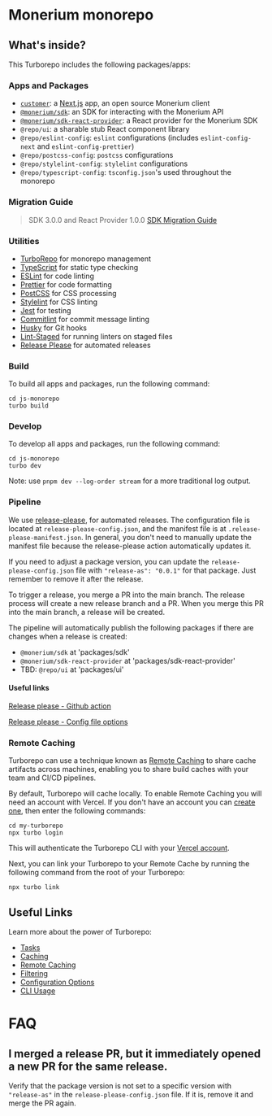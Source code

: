 # Monerium monorepo

## What's inside?

This Turborepo includes the following packages/apps:

### Apps and Packages

- [`customer`](apps/customer): a [Next.js](https://nextjs.org/) app, an open source Monerium client
- [`@monerium/sdk`](packages/sdk): an SDK for interacting with the Monerium API
- [`@monerium/sdk-react-provider`](packages/sdk-react-provider): a React provider for the Monerium SDK
- `@repo/ui`: a sharable stub React component library
- `@repo/eslint-config`: `eslint` configurations (includes `eslint-config-next` and `eslint-config-prettier`)
- `@repo/postcss-config`: `postcss` configurations
- `@repo/stylelint-config`: `stylelint` configurations
- `@repo/typescript-config`: `tsconfig.json`'s used throughout the monorepo

### Migration Guide

> SDK 3.0.0 and React Provider 1.0.0
> [SDK Migration Guide](apps/developer/docs/MigrationGuide.md)

### Utilities

- [TurboRepo](https://turbo.build/repo) for monorepo management
- [TypeScript](https://www.typescriptlang.org/) for static type checking
- [ESLint](https://eslint.org/) for code linting
- [Prettier](https://prettier.io) for code formatting
- [PostCSS](https://postcss.org/) for CSS processing
- [Stylelint](https://stylelint.io/) for CSS linting
- [Jest](https://jestjs.io/) for testing
- [Commitlint](https://commitlint.js.org/) for commit message linting
- [Husky](https://typicode.github.io/husky/) for Git hooks
- [Lint-Staged](https://github.com/lint-staged/lint-staged) for running linters on staged files
- [Release Please](https://github.com/googleapis/release-please) for automated releases

### Build

To build all apps and packages, run the following command:

```
cd js-monorepo
turbo build
```

### Develop

To develop all apps and packages, run the following command:

```
cd js-monorepo
turbo dev
```

Note: use `pnpm dev --log-order stream` for a more traditional log output.

### Pipeline

We use [release-please](https://github.com/googleapis/release-please), for automated releases. The configuration file is located at `release-please-config.json`, and the manifest file is at `.release-please-manifest.json`. In general, you don't need to manually update the manifest file because the release-please action automatically updates it.

If you need to adjust a package version, you can update the `release-please-config.json` file with `"release-as": "0.0.1"` for that package. Just remember to remove it after the release.

To trigger a release, you merge a PR into the main branch. The release process will create a new release branch and a PR. When you merge this PR into the main branch, a release will be created.

The pipeline will automatically publish the following packages if there are changes when a release is created:

- `@monerium/sdk` at 'packages/sdk'
- `@monerium/sdk-react-provider` at 'packages/sdk-react-provider'
- TBD: `@repo/ui` at 'packages/ui'

#### Useful links

[Release please - Github action](https://github.com/marketplace/actions/release-please-action)

[Release please - Config file options](https://github.com/googleapis/release-please/blob/main/docs/manifest-releaser.md#configfile)

### Remote Caching

Turborepo can use a technique known as [Remote Caching](https://turbo.build/repo/docs/core-concepts/remote-caching) to share cache artifacts across machines, enabling you to share build caches with your team and CI/CD pipelines.

By default, Turborepo will cache locally. To enable Remote Caching you will need an account with Vercel. If you don't have an account you can [create one](https://vercel.com/signup), then enter the following commands:

```
cd my-turborepo
npx turbo login
```

This will authenticate the Turborepo CLI with your [Vercel account](https://vercel.com/docs/concepts/personal-accounts/overview).

Next, you can link your Turborepo to your Remote Cache by running the following command from the root of your Turborepo:

```
npx turbo link
```

## Useful Links

Learn more about the power of Turborepo:

- [Tasks](https://turbo.build/repo/docs/core-concepts/monorepos/running-tasks)
- [Caching](https://turbo.build/repo/docs/core-concepts/caching)
- [Remote Caching](https://turbo.build/repo/docs/core-concepts/remote-caching)
- [Filtering](https://turbo.build/repo/docs/core-concepts/monorepos/filtering)
- [Configuration Options](https://turbo.build/repo/docs/reference/configuration)
- [CLI Usage](https://turbo.build/repo/docs/reference/command-line-reference)

# FAQ

## I merged a release PR, but it immediately opened a new PR for the same release.

Verify that the package version is not set to a specific version with `"release-as"` in the `release-please-config.json` file. If it is, remove it and merge the PR again.
